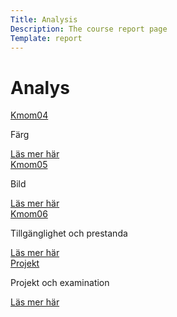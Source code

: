 ```yaml
---
Title: Analysis
Description: The course report page
Template: report
---
```


Analys 
==================


<div class="kmom-box">
<a href="#">Kmom04</a>
<p>Färg</p>
<a href="analysis/kmom04">Läs mer här</a>
</div>

<div class="kmom-box">
<a href="#">Kmom05</a>
<p>Bild</p>
<a href="analysis/kmom05">Läs mer här</a>
</div>

<div class="kmom-box">
<a href="#">Kmom06</a>
<p>Tillgänglighet och prestanda</p>
<a href="analysis/kmom06">Läs mer här</a>
</div>

<div class="kmom-box project">
<a href="#">Projekt</a>
<p>Projekt och examination</p>
<a href="analysis/projekt">Läs mer här</a>
</div>